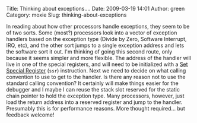 Title: Thinking about exceptions....
Date: 2009-03-19 14:01
Author: green
Category: moxie
Slug: thinking-about-exceptions

In reading about how other processors handle exceptions, they seem to be
of two sorts. Some (most?) processors look into a vector of exception
handlers based on the exception type (Divide by Zero, Software
Interrupt, IRQ, etc), and the other sort jumps to a single exception
address and lets the software sort it out. I'm thinking of going this
second route, only because it seems simpler and more flexible. The
address of the handler will live in one of the special registers, and
will need to be initialized with a [Set Special Register][] (`ssr`)
instruction. Next we need to decide on what calling convention to use to
get to the handler. Is there any reason not to use the standard calling
convention? It certainly will make things easier for the debugger and I
maybe I can reuse the stack slot reserved for the static chain pointer
to hold the exception type. Many processors, however, just load the
return address into a reserved register and jump to the handler.
Presumably this is for performance reasons. More thought required... but
feedback welcome!

  [Set Special Register]: http://spindazzle.org/greenblog/index.php?/archives/120-ggx-new-instructions-and-porting-the-Linux-kernel.html
